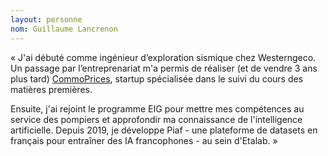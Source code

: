 ```yaml
---
layout: personne
nom: Guillaume Lancrenon
---
```


« J'ai débuté comme ingénieur d’exploration sismique chez Westerngeco. Un passage par l’entreprenariat m'a permis de réaliser (et de vendre 3 ans plus tard) [CommoPrices](https://commoprices.com/fr), startup spécialisée dans le suivi du cours des matières premières.  

Ensuite, j'ai rejoint le programme EIG pour mettre mes compétences au service des pompiers et approfondir ma connaissance de l'intelligence artificielle. Depuis 2019, je développe Piaf - une plateforme de datasets en français pour entraîner des IA francophones - au sein d'Etalab. »